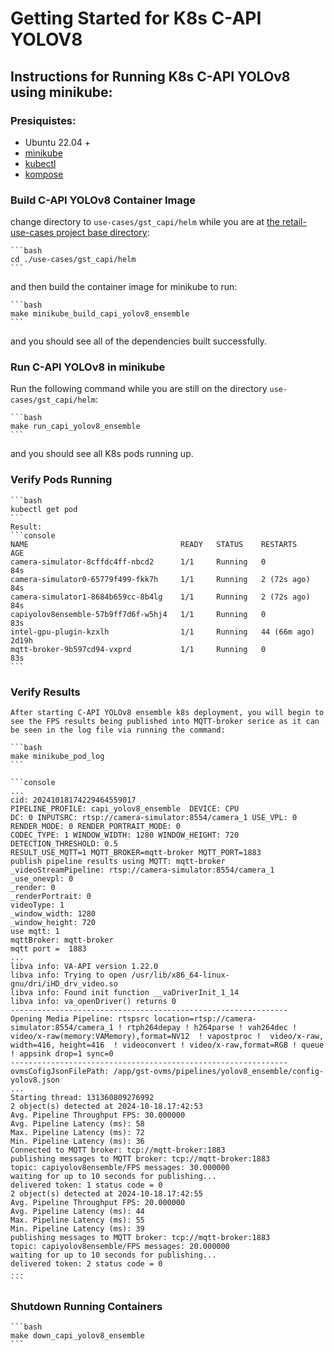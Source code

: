 # Getting Started for K8s C-API YOLOV8

## Instructions for Running K8s C-API YOLOv8 using minikube:

### Presiquistes:

- Ubuntu 22.04 +
- [minikube](https://minikube.sigs.k8s.io/docs/start/)
- [kubectl](https://kubernetes.io/docs/tasks/tools/install-kubectl-linux/)
- [kompose](https://github.com/kubernetes/kompose?tab=readme-ov-file#binary-installation)

### Build C-API YOLOv8 Container Image

change directory to `use-cases/gst_capi/helm` while you are at [the retail-use-cases project base directory](https://github.com/intel-retail/retail-use-cases/):

    ```bash
    cd ./use-cases/gst_capi/helm
    ```

and then build the container image for minikube to run:

    ```bash
    make minikube_build_capi_yolov8_ensemble
    ```
and you should see all of the dependencies built successfully.

### Run C-API YOLOv8 in minikube

Run the following command while you are still on the directory `use-cases/gst_capi/helm`:

    ```bash
    make run_capi_yolov8_ensemble
    ```
and you should see all K8s pods running up.

### Verify Pods Running

    ```bash
    kubectl get pod
    ```
    Result:
    ```console
    NAME                                  READY   STATUS    RESTARTS       AGE
    camera-simulator-8cffdc4ff-nbcd2      1/1     Running   0              84s
    camera-simulator0-65779f499-fkk7h     1/1     Running   2 (72s ago)    84s
    camera-simulator1-8684b659cc-8b4lg    1/1     Running   2 (72s ago)    84s
    capiyolov8ensemble-57b9ff7d6f-w5hj4   1/1     Running   0              83s
    intel-gpu-plugin-kzxlh                1/1     Running   44 (66m ago)   2d19h
    mqtt-broker-9b597cd94-vxprd           1/1     Running   0              83s
    ```

### Verify Results

    After starting C-API YOLOv8 ensemble k8s deployment, you will begin to see the FPS results being published into MQTT-broker serice as it can be seen in the log file via running the command:

    ```bash
    make minikube_pod_log
    ```
    
    ```console
    ...
    cid: 20241018174229464559017
    PIPELINE_PROFILE: capi_yolov8_ensemble  DEVICE: CPU
    DC: 0 INPUTSRC: rtsp://camera-simulator:8554/camera_1 USE_VPL: 0 RENDER_MODE: 0 RENDER_PORTRAIT_MODE: 0
    CODEC_TYPE: 1 WINDOW_WIDTH: 1280 WINDOW_HEIGHT: 720 DETECTION_THRESHOLD: 0.5
    RESULT_USE_MQTT=1 MQTT_BROKER=mqtt-broker MQTT_PORT=1883
    publish pipeline results using MQTT: mqtt-broker
    _videoStreamPipeline: rtsp://camera-simulator:8554/camera_1
    _use_onevpl: 0
    _render: 0
    _renderPortrait: 0
    videoType: 1
    _window_width: 1280
    _window_height: 720
    use mqtt: 1
    mqttBroker: mqtt-broker
    mqtt port =  1883
    ...
    libva info: VA-API version 1.22.0
    libva info: Trying to open /usr/lib/x86_64-linux-gnu/dri/iHD_drv_video.so
    libva info: Found init function __vaDriverInit_1_14
    libva info: va_openDriver() returns 0
    --------------------------------------------------------------
    Opening Media Pipeline: rtspsrc location=rtsp://camera-simulator:8554/camera_1 ! rtph264depay ! h264parse ! vah264dec ! video/x-raw(memory:VAMemory),format=NV12  ! vapostproc !  video/x-raw, width=416, height=416  ! videoconvert ! video/x-raw,format=RGB ! queue ! appsink drop=1 sync=0
    --------------------------------------------------------------
    ovmsCofigJsonFilePath: /app/gst-ovms/pipelines/yolov8_ensemble/config-yolov8.json
    ...
    Starting thread: 131360809276992
    2 object(s) detected at 2024-10-18.17:42:53
    Avg. Pipeline Throughput FPS: 30.000000
    Avg. Pipeline Latency (ms): 58
    Max. Pipeline Latency (ms): 72
    Min. Pipeline Latency (ms): 36
    Connected to MQTT broker: tcp://mqtt-broker:1883
    publishing messages to MQTT broker: tcp://mqtt-broker:1883
    topic: capiyolov8ensemble/FPS messages: 30.000000
    waiting for up to 10 seconds for publishing...
    delivered token: 1 status code = 0
    2 object(s) detected at 2024-10-18.17:42:55
    Avg. Pipeline Throughput FPS: 20.000000
    Avg. Pipeline Latency (ms): 44
    Max. Pipeline Latency (ms): 55
    Min. Pipeline Latency (ms): 39
    publishing messages to MQTT broker: tcp://mqtt-broker:1883
    topic: capiyolov8ensemble/FPS messages: 20.000000
    waiting for up to 10 seconds for publishing...
    delivered token: 2 status code = 0
    ...
    ```

### Shutdown Running Containers

    ```bash
    make down_capi_yolov8_ensemble
    ```
